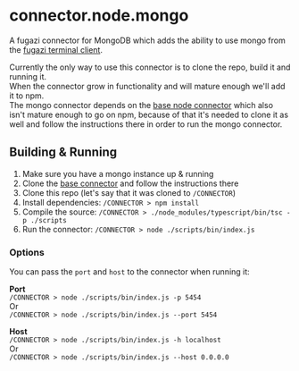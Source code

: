 # connector.node.mongo

A fugazi connector for MongoDB which adds the ability to use mongo from the [fugazi terminal client](https://github.com/fugazi-io/webclient).

Currently the only way to use this connector is to clone the repo, build it and running it.  
When the connector grow in functionality and will mature enough we'll add it to npm.  
The mongo connector depends on the [base node connector](https://github.com/fugazi-io/connector.node) which also isn't mature enough 
to go on npm, because of that it's needed to clone it as well and follow the instructions there in order to run the mongo connector.

## Building & Running
1. Make sure you have a mongo instance up & running
2. Clone the [base connector](https://github.com/fugazi-io/connector.node) and follow the instructions there
3. Clone this repo (let's say that it was cloned to `/CONNECTOR`)
4. Install dependencies: `/CONNECTOR > npm install`
5. Compile the source: `/CONNECTOR > ./node_modules/typescript/bin/tsc -p ./scripts`
6. Run the connector: `/CONNECTOR > node ./scripts/bin/index.js`

### Options
You can pass the `port` and `host` to the connector when running it:

**Port**  
`/CONNECTOR > node ./scripts/bin/index.js -p 5454`  
Or  
`/CONNECTOR > node ./scripts/bin/index.js --port 5454`

**Host**  
`/CONNECTOR > node ./scripts/bin/index.js -h localhost`  
Or  
`/CONNECTOR > node ./scripts/bin/index.js --host 0.0.0.0`
